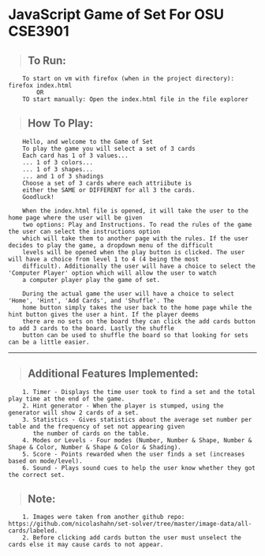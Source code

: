# JavaScript Game of Set For OSU CSE3901

>## To Run: 
        To start on vm with firefox (when in the project directory): firefox index.html
            OR
        TO start manually: Open the index.html file in the file explorer
>## How To Play:
        Hello, and welcome to the Game of Set
        To play the game you will select a set of 3 cards
        Each card has 1 of 3 values...
        ... 1 of 3 colors...
        ... 1 of 3 shapes...
        ... and 1 of 3 shadings
        Choose a set of 3 cards where each attriibute is 
        either the SAME or DIFFERENT for all 3 the cards.
        Goodluck!

        When the index.html file is opened, it will take the user to the home page where the user will be given
        two options: Play and Instructions. To read the rules of the game the user can select the instructions option
        which will take them to another page with the rules. If the user decides to play the game, a dropdown menu of the difficult
        levels will be opened when the play button is clicked. The user will have a choice from level 1 to 4 (4 being the most
        difficult). Additionally the user will have a choice to select the 'Computer Player' option which will allow the user to watch
        a computer player play the game of set.

        During the actual game the user will have a choice to select 'Home', 'Hint', 'Add Cards', and 'Shuffle'. The
        home button simply takes the user back to the home page while the hint button gives the user a hint. If the player deems
        there are no sets on the board they can click the add cards button to add 3 cards to the board. Lastly the shuffle
        button can be used to shuffle the board so that looking for sets can be a little easier.

---

>## Additional Features Implemented:
        1. Timer - Displays the time user took to find a set and the total play time at the end of the game.
        2. Hint generator - When the player is stumped, using the generator will show 2 cards of a set.
        3. Statistics - Gives statistics about the average set number per table and the frequency of set not appearing given
           the number of cards on the table.
        4. Modes or Levels - Four modes (Number, Number & Shape, Number & Shape & Color, Number & Shape & Color & Shading).
        5. Score - Points rewarded when the user finds a set (increases based on mode/level).
        6. Sound - Plays sound cues to help the user know whether they got the correct set.

>## Note:
        1. Images were taken from another github repo: https://github.com/nicolashahn/set-solver/tree/master/image-data/all-cards/labeled.
        2. Before clicking add cards button the user must unselect the cards else it may cause cards to not appear.